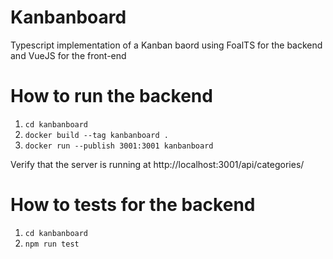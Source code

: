 # Kanbanboard

Typescript implementation of a Kanban baord using FoalTS for the backend and VueJS for the front-end

# How to run the backend

1. `cd kanbanboard`
2. `docker build --tag kanbanboard .`
3. `docker run --publish 3001:3001 kanbanboard`

Verify that the server is running at http://localhost:3001/api/categories/

# How to tests for the backend

1. `cd kanbanboard`
2. `npm run test`

